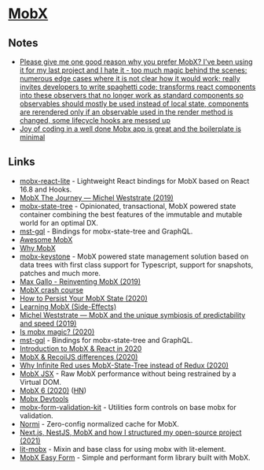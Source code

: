 # [MobX](https://github.com/mobxjs/mobx)

## Notes

- [Please give me one good reason why you prefer MobX? I've been using it for my last project and I hate it - too much magic behind the scenes; numerous edge cases where it is not clear how it would work; really invites developers to write spaghetti code; transforms react components into these observers that no longer work as standard components so observables should mostly be used instead of local state, components are rerendered only if an observable used in the render method is changed, some lifecycle hooks are messed up](https://www.reddit.com/r/javascript/comments/gt0bue/askjs_what_are_your_must_have_react_tools_in_2020/)
- [Joy of coding in a well done Mobx app is great and the boilerplate is minimal](https://twitter.com/BibeauGuillaume/status/1378326748396449793)

## Links

- [mobx-react-lite](https://github.com/mobxjs/mobx-react-lite) - Lightweight React bindings for MobX based on React 16.8 and Hooks.
- [MobX The Journey — Michel Weststrate (2019)](https://www.youtube.com/watch?v=MIh1qSHi_Fc)
- [mobx-state-tree](https://github.com/mobxjs/mobx-state-tree) - Opinionated, transactional, MobX powered state container combining the best features of the immutable and mutable world for an optimal DX.
- [mst-gql](https://github.com/mobxjs/mst-gql) - Bindings for mobx-state-tree and GraphQL.
- [Awesome MobX](https://github.com/mobxjs/awesome-mobx)
- [Why MobX](https://github.com/infinitered/ignite-bowser#why-this-stack)
- [mobx-keystone](https://github.com/xaviergonz/mobx-keystone) - MobX powered state management solution based on data trees with first class support for Typescript, support for snapshots, patches and much more.
- [Max Gallo - Reinventing MobX (2019)](https://www.youtube.com/watch?v=P_WqKZxpX8g)
- [MobX crash course](https://twitter.com/hexrcs/status/1201593792417144833)
- [How to Persist Your MobX State (2020)](https://medium.com/@Zwenza/how-to-persist-your-mobx-state-4b48b3834a41)
- [Learning MobX (Side-Effects)](https://gist.github.com/lostintangent/c3bcd4bff4a13b2e1b3fc4a26332e2b6)
- [Michel Weststrate — MobX and the unique symbiosis of predictability and speed (2019)](https://www.youtube.com/watch?v=NBYbBbjZeX4)
- [Is mobx magic? (2020)](https://www.christianfscott.com/is-mobx-magic/)
- [mst-gql](https://github.com/mobxjs/mst-gql) - Bindings for mobx-state-tree and GraphQL.
- [Introduction to MobX & React in 2020](https://www.youtube.com/watch?v=pnhIJA64ByY)
- [MobX & RecoilJS differences (2020)](https://twitter.com/mweststrate/status/1261369870152871937)
- [Why Infinite Red uses MobX-State-Tree instead of Redux (2020)](https://shift.infinite.red/why-infinite-red-uses-mobx-state-tree-instead-of-redux-d6c1407dead)
- [MobX JSX](https://github.com/ryansolid/mobx-jsx) - Raw MobX performance without being restrained by a Virtual DOM.
- [MobX 6 (2020)](https://michel.codes/blogs/mobx6) ([HN](https://news.ycombinator.com/item?id=24648363))
- [Mobx Devtools](https://github.com/mobxjs/mobx-devtools)
- [mobx-form-validation-kit](https://github.com/QuantumArt/mobx-form-validation-kit) - Utilities form controls on base mobx for validation.
- [Normi](https://github.com/colinhacks/normi) - Zero-config normalized cache for MobX.
- [Next.js, NestJS, MobX and how I structured my open-source project (2021)](https://dev.to/zvikfir/next-js-nestjs-mobx-and-how-i-structured-my-open-source-project-5gco)
- [lit-mobx](https://github.com/adobe/lit-mobx) - Mixin and base class for using mobx with lit-element.
- [MobX Easy Form](https://github.com/hrastnik/mobx-easy-form) - Simple and performant form library built with MobX.
